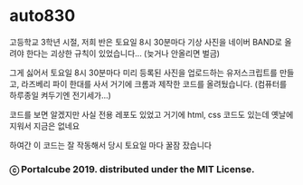 # auto830

고등학교 3학년 시절, 저희 반은 토요일 8시 30분마다 기상 사진을 네이버 BAND로 올려야 한다는 괴상한 규칙이 있었습니다... (늦거나 안올리면 벌금)

그게 싫어서 토요일 8시 30분마다 미리 등록된 사진을 업로드하는 유저스크립트를 만들고, 라즈베리 파이 한대를 사서 거기에 크롬과 제작한 코드를 올려뒀습니다. (컴퓨터를 하루종일 켜두기엔 전기세가...)

코드를 보면 알겠지만 사실 전용 레포도 있었고 거기에 html, css 코드도 있는데 옛날에 지워서 지금은 없네요

하여간 이 코드는 잘 작동해서 당시 토요일 마다 꿀잠 잤습니다

### ⓒ Portalcube 2019. distributed under the MIT License.
